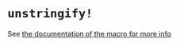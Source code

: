 # `unstringify!`

See [the documentation of the macro for more info](
https://docs.rs/unstringify/0.1.1/unstringify/macro.unstringify.html)
